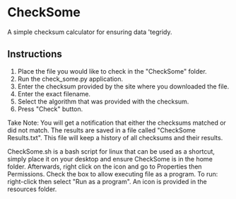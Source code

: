 # CheckSome
A simple checksum calculator for ensuring data 'tegridy.

Instructions
------------
1. Place the file you would like to check in the "CheckSome" folder.
2. Run the check_some.py application.
3. Enter the checksum provided by the site where you downloaded the file.
4. Enter the exact filename.
5. Select the algorithm that was provided with the checksum.
6. Press "Check" button.

Take Note:
	You will get a notification that either the checksums matched or did not match.
	The results are saved in a file called "CheckSome Results.txt".
	This file will keep a history of all checksums and their results.

CheckSome.sh is a bash script for linux that can be used as a shortcut,
simply place it on your desktop and ensure CheckSome is in the home folder.
Afterwards, right click on the icon and go to Properties then Permissions.
Check the box to allow executing file as a program.
To run: right-click then select "Run as a program".
An icon is provided in the resources folder.

